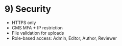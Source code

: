 # 9) Security

-   HTTPS only
-   CMS MFA + IP restriction
-   File validation for uploads
-   Role-based access: Admin, Editor, Author, Reviewer
